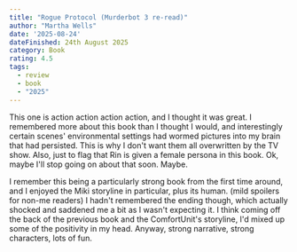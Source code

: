 ```yaml
---
title: "Rogue Protocol (Murderbot 3 re-read)"
author: "Martha Wells"
date: '2025-08-24'
dateFinished: 24th August 2025
category: Book
rating: 4.5
tags:
  - review
  - book
  - "2025"
---
```


This one is action action action action, and I thought it was great. I remembered more about this book than I thought I would, and interestingly certain scenes' environmental settings had wormed pictures into my brain that had persisted. This is why I don't want them all overwritten by the TV show. Also, just to flag that Rin is given a female persona in this book. Ok, maybe I'll stop going on about that soon. Maybe.

I remember this being a particularly strong book from the first time around, and I enjoyed the Miki storyline in particular, plus its human. (mild spoilers for non-me readers) I hadn't remembered the ending though, which actually shocked and saddened me a bit as I wasn't expecting it. I think coming off the back of the previous book and the ComfortUnit's storyline, I'd mixed up some of the positivity in my head. Anyway, strong narrative, strong characters, lots of fun.
